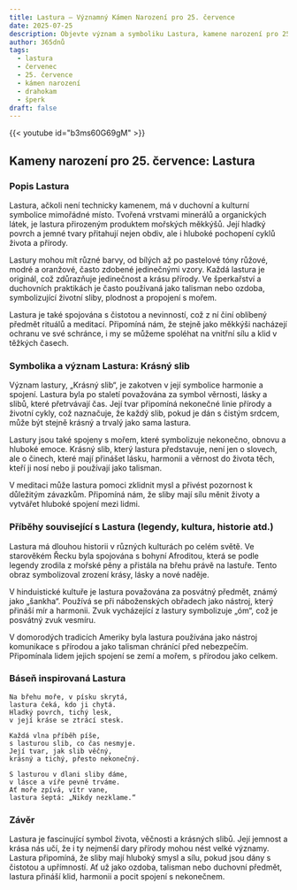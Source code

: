 ```yaml
---
title: Lastura – Významný Kámen Narození pro 25. července
date: 2025-07-25
description: Objevte význam a symboliku Lastura, kamene narození pro 25. července, který symbolizuje Krásný slib. Přečtěte si legendy a inspirující příběhy.
author: 365dnů
tags:
  - lastura
  - červenec
  - 25. července
  - kámen narození
  - drahokam
  - šperk
draft: false
---
```


{{< youtube id="b3ms60G69gM" >}}

## Kameny narození pro 25. července: Lastura

### Popis Lastura

Lastura, ačkoli není technicky kamenem, má v duchovní a kulturní symbolice mimořádné místo. Tvořená vrstvami minerálů a organických látek, je lastura přirozeným produktem mořských měkkýšů. Její hladký povrch a jemné tvary přitahují nejen obdiv, ale i hluboké pochopení cyklů života a přírody.

Lastury mohou mít různé barvy, od bílých až po pastelové tóny růžové, modré a oranžové, často zdobené jedinečnými vzory. Každá lastura je originál, což zdůrazňuje jedinečnost a krásu přírody. Ve šperkařství a duchovních praktikách je často používaná jako talisman nebo ozdoba, symbolizující životní sliby, plodnost a propojení s mořem.

Lastura je také spojována s čistotou a nevinností, což z ní činí oblíbený předmět rituálů a meditací. Připomíná nám, že stejně jako měkkýši nacházejí ochranu ve své schránce, i my se můžeme spoléhat na vnitřní sílu a klid v těžkých časech.

### Symbolika a význam Lastura: Krásný slib

Význam lastury, „Krásný slib“, je zakotven v její symbolice harmonie a spojení. Lastura byla po staletí považována za symbol věrnosti, lásky a slibů, které přetrvávají čas. Její tvar připomíná nekonečné linie přírody a životní cykly, což naznačuje, že každý slib, pokud je dán s čistým srdcem, může být stejně krásný a trvalý jako sama lastura.

Lastury jsou také spojeny s mořem, které symbolizuje nekonečno, obnovu a hluboké emoce. Krásný slib, který lastura představuje, není jen o slovech, ale o činech, které mají přinášet lásku, harmonii a věrnost do života těch, kteří ji nosí nebo ji používají jako talisman.

V meditaci může lastura pomoci zklidnit mysl a přivést pozornost k důležitým závazkům. Připomíná nám, že sliby mají sílu měnit životy a vytvářet hluboké spojení mezi lidmi.

### Příběhy související s Lastura (legendy, kultura, historie atd.)

Lastura má dlouhou historii v různých kulturách po celém světě. Ve starověkém Řecku byla spojována s bohyní Afroditou, která se podle legendy zrodila z mořské pěny a přistála na břehu právě na lastuře. Tento obraz symbolizoval zrození krásy, lásky a nové naděje.

V hinduistické kultuře je lastura považována za posvátný předmět, známý jako „šankha“. Používá se při náboženských obřadech jako nástroj, který přináší mír a harmonii. Zvuk vycházející z lastury symbolizuje „óm“, což je posvátný zvuk vesmíru.

V domorodých tradicích Ameriky byla lastura používána jako nástroj komunikace s přírodou a jako talisman chránící před nebezpečím. Připomínala lidem jejich spojení se zemí a mořem, s přírodou jako celkem.

### Báseň inspirovaná Lastura

```
Na břehu moře, v písku skrytá,  
lastura čeká, kdo ji chytá.  
Hladký povrch, tichý lesk,  
v její kráse se ztrácí stesk.

Každá vlna příběh píše,  
s lasturou slib, co čas nesmyje.  
Její tvar, jak slib věčný,  
krásný a tichý, přesto nekonečný.

S lasturou v dlani sliby dáme,  
v lásce a víře pevně trváme.  
Ať moře zpívá, vítr vane,  
lastura šeptá: „Nikdy nezklame.“
```

### Závěr

Lastura je fascinující symbol života, věčnosti a krásných slibů. Její jemnost a krása nás učí, že i ty nejmenší dary přírody mohou nést velké významy. Lastura připomíná, že sliby mají hluboký smysl a sílu, pokud jsou dány s čistotou a upřímností. Ať už jako ozdoba, talisman nebo duchovní předmět, lastura přináší klid, harmonii a pocit spojení s nekonečnem.